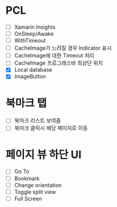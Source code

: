 # PCL
- [ ] Xamarin Insights
- [ ] OnSleep/Awake
- [ ] WithTimeout
- [ ] CacheImage가 느려질 경우 Indicator 표시
- [ ] CacheImage에 대한 Timeout 처리
- [ ] CacheImage 프로그레스바 최상단 위치
- [x] Local database
- [x] ImageButton

# 북마크 탭
- [ ] 북마크 리스트 보여줌
- [ ] 북마크 클릭시 해당 페이지로 이동

# 페이지 뷰 하단 UI
- [ ] Go To
- [ ] Bookmark
- [ ] Change orientation
- [ ] Toggle split view
- [ ] Full Screen
